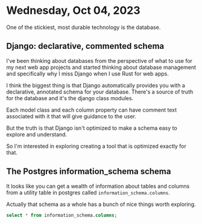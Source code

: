 # Wednesday, Oct 04, 2023

One of the stickiest, most durable technology is the database.

## Django: declarative, commented schema

I've been thinking about databases from the perspective of what to use for my next web app projects and started thinking about database management
and specifically why I miss Django when I use Rust for web apps.

I think the biggest thing is that Django automatically provides you with a declarative, annotated schema for your database.
There's a source of truth for the database and it's the django class modules.

Each model class and each column property can have comment text associated with it that will give guidance to the user.

But the truth is that Django isn't optimized to make a schema easy to explore and understand.

So I'm interested in exploring creating a tool that is optimized exactly for that.

## The Postgres information_schema schema

It looks like you can get a wealth of information about tables and columns from a utility table in postgres called `information_schema.columns`.

Actually that schema as a whole has a bunch of nice things worth exploring.

```sql
select * from information_schema.columns;
```
